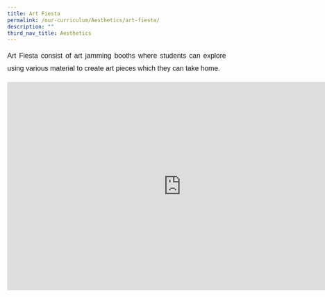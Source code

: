 ```yaml
---
title: Art Fiesta
permalink: /our-curriculum/Aesthetics/art-fiesta/
description: ""
third_nav_title: Aesthetics
---
```

<p style="font-family:Arial; font-size:16px; text-align:justify; line-height:1.8">Art Fiesta consist of art jamming booths where students can explore using various material to create art pieces which they can take home.</p>

<iframe allowfullscreen="true" height="479" width="800" frameborder="0" src="https://docs.google.com/presentation/d/e/2PACX-1vST-_EQpxZkWrpTIbDSMLcbEIzJAnKtncQ1A7zWu12ZJn-iK6cDSwawLwBjC7MW0PtTQffc2gp75_HE/embed?start=true&amp;loop=true&amp;delayms=3000"></iframe>
